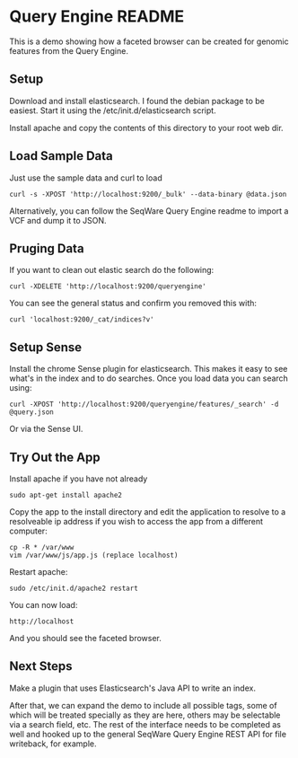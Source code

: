 # Query Engine README

This is a demo showing how a faceted browser can be created for genomic features from the Query Engine.

## Setup

Download and install elasticsearch.  I found the debian package to be easiest.  Start it using the /etc/init.d/elasticsearch script.

Install apache and copy the contents of this directory to your root web dir.

## Load Sample Data

Just use the sample data and curl to load

    curl -s -XPOST 'http://localhost:9200/_bulk' --data-binary @data.json

Alternatively, you can follow the SeqWare Query Engine readme to import a VCF and dump it to JSON. 

## Pruging Data

If you want to clean out elastic search do the following:

    curl -XDELETE 'http://localhost:9200/queryengine'

You can see the general status and confirm you removed this with:

    curl 'localhost:9200/_cat/indices?v'

## Setup Sense

Install the chrome Sense plugin for elasticsearch. This makes it easy to see what's in the index and to do searches.  Once you load data you can search using:

    curl -XPOST 'http://localhost:9200/queryengine/features/_search' -d @query.json

Or via the Sense UI.

## Try Out the App

Install apache if you have not already
 
    sudo apt-get install apache2

Copy the app to the install directory and edit the application to resolve to a resolveable ip address if you wish to access the app from a different computer:

    cp -R * /var/www
    vim /var/www/js/app.js (replace localhost)

Restart apache:

    sudo /etc/init.d/apache2 restart

You can now load:

    http://localhost

And you should see the faceted browser.

## Next Steps

Make a plugin that uses Elasticsearch's Java API to write an index.

After that, we can expand the demo to include all possible tags, some of which will be treated specially as they are here, others may be selectable via a search field, etc.  The rest of the interface needs to be completed as well and hooked up to the general SeqWare Query Engine REST API for file writeback, for example.

